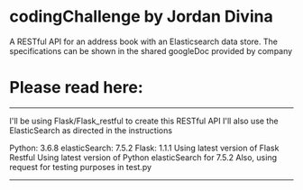# codingChallenge by Jordan Divina

A RESTful API for an address book with an Elasticsearch data store. The specifications can be shown in the shared googleDoc provided by company

# Please read here:
- - - - - - - - - - - - - - - - - - - - - - - - - 

I'll be using Flask/Flask_restful to create this RESTful API
I'll also use the ElasticSearch as directed in the instructions

Python: 3.6.8
elasticSearch: 7.5.2
Flask: 1.1.1
Using latest version of Flask Restful
Using latest version of Python elasticSearch for 7.5.2
Also, using request for testing purposes in test.py

- - - - - - - - - - - - - - - - - - - - - - - - - 

